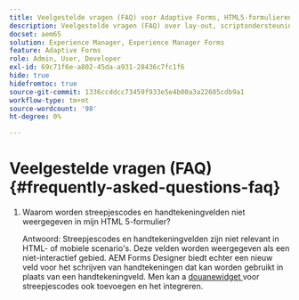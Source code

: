 ```yaml
---
title: Veelgestelde vragen (FAQ) voor Adaptive Forms, HTML5-formulieren en AEM Forms
description: Veelgestelde vragen (FAQ) over lay-out, scriptondersteuning en bereik van Adaptive Forms, HTML5-formulieren en AEM Forms.
docset: aem65
solution: Experience Manager, Experience Manager Forms
feature: Adaptive Forms
role: Admin, User, Developer
exl-id: 69c71f6e-a802-45da-a931-28436c7fc1f6
hide: true
hidefromtoc: true
source-git-commit: 1336ccddcc73459f933e5e4b00a3a22605cdb9a1
workflow-type: tm+mt
source-wordcount: '98'
ht-degree: 0%

---
```


# Veelgestelde vragen (FAQ) {#frequently-asked-questions-faq}

1. Waarom worden streepjescodes en handtekeningvelden niet weergegeven in mijn HTML 5-formulier?

   Antwoord: Streepjescodes en handtekeningvelden zijn niet relevant in HTML- of mobiele scenario&#39;s. Deze velden worden weergegeven als een niet-interactief gebied. AEM Forms Designer biedt echter een nieuw veld voor het schrijven van handtekeningen dat kan worden gebruikt in plaats van een handtekeningveld. Men kan a [ douanewidget ](../../forms/using/custom-widgets.md) voor streepjescodes ook toevoegen en het integreren.
